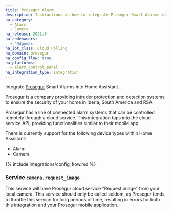 ```yaml
---
title: Prosegur Alarm
description: Instructions on how to integrate Prosegur Smart Alarms into Home Assistant.
ha_category:
  - Alarm
  - Camera
ha_release: 2021.8
ha_codeowners:
  - '@dgomes'
ha_iot_class: Cloud Polling
ha_domain: prosegur
ha_config_flow: true
ha_platforms:
  - alarm_control_panel
ha_integration_type: integration
---
```


Integrate [Prosegur](https://www.prosegur.com/) Smart Alarms into Home Assistant. 

Prosegur is a company providing intruder protection and detection systems to ensure the security of your home in Iberia, South America and RSA. 

Prosegur has a line of connected alarm systems that can be controlled remotely through a cloud service. This integration taps into the cloud service API, providing functionalities similar to their mobile app.

There is currently support for the following device types within Home Assistant:
- Alarm
- Camera

{% include integrations/config_flow.md %}

### Service `camera.request_image`

This service will have Prosegur cloud service "Request image" from your local camera. This service should only be called seldom, as Prosegur tends to throttle this service for long periods of time, resulting in errors for both this integration and your Prosegur mobile application.

